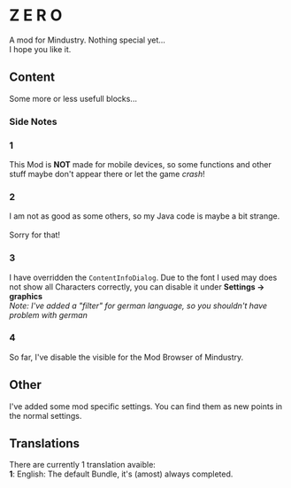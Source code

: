 # Z E R O
A mod for Mindustry. Nothing special yet... <br>
I hope you like it. 
## Content
Some more or less usefull blocks...
### Side Notes
### 1
This Mod is **NOT** made for mobile devices, so some functions and other stuff maybe don't appear there or let the game *crash*!
### 2
I am not as good as some others, so my Java code is maybe a bit strange. <br><br> Sorry for that!
### 3
I have overridden the `ContentInfoDialog`. Due to the font I used may does not show all Characters correctly, you can disable it under **Settings -> graphics**<br>
*Note: I've added a "filter" for german language, so you shouldn't have problem with german*
### 4
So far, I've disable the visible for the Mod Browser of Mindustry.
## Other
I've added some mod specific settings. You can find them as new points in the normal settings.

## Translations
There are currently 1 translation avaible: <br>
**1**: English: The default Bundle, it's (amost) always completed.<br>




